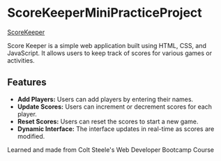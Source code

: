 ﻿# ScoreKeeperMiniPracticeProject

 [ScoreKeeper](https://scorekeeperminiproject.netlify.app/)

 Score Keeper is a simple web application built using HTML, CSS, and JavaScript. It allows users to keep track of scores for various games or activities.

## Features

- **Add Players:** Users can add players by entering their names.
- **Update Scores:** Users can increment or decrement scores for each player.
- **Reset Scores:** Users can reset the scores to start a new game.
- **Dynamic Interface:** The interface updates in real-time as scores are modified.


Learned and made from Colt Steele's Web Developer Bootcamp Course
